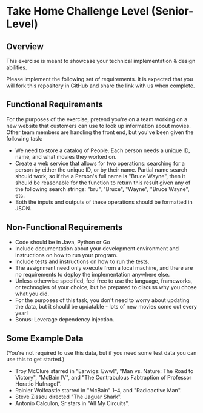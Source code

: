 # Take Home Challenge Level (Senior-Level)

## Overview
This exercise is meant to showcase your technical implementation & design abilities.

Please implement the following set of requirements. It is expected that you will fork this repository in GitHub and share the link with us when complete.


## Functional Requirements

For the purposes of the exercise, pretend you're on a team working on a new website that customers can use to look up information about movies.  Other team members are handling the front end, but you've been given the following task:

* We need to store a catalog of People.  Each person needs a unique ID, name, and what movies they worked on.  
* Create a web service that allows for two operations: searching for a person by either the unique ID, or by their name.  Partial name search should work, so if the a Person's full name is "Bruce Wayne", then it should be reasonable for the function to return this result given any of the following search strings: "bru", "Bruce", "Wayne", "Bruce Wayne", etc.
* Both the inputs and outputs of these operations should be formatted in JSON.


## Non-Functional Requirements

* Code should be in Java, Python or Go
* Include documentation about your development environment and instructions on how to run your program.
* Include tests and instructions on how to run the tests.
* The assignment need only execute from a local machine, and there are no requirements to deploy the implementation anywhere else.
* Unless otherwise specified, feel free to use the language, frameworks, or technogies of your choice, but be prepared to discuss why you chose what you did.
* For the purposes of this task, you don't need to worry about updating the data, but it should be updatable - lots of new movies come out every year!
* Bonus: Leverage dependency injection.


## Some Example Data

(You're not required to use this data, but if you need some test data you can use this to get started.)

- Troy McClure starred in "Earwigs: Eww!", "Man vs. Nature: The Road to Victory", "McBain IV", and "The Contrabulous Fabtraption of Professor Horatio Hufnagel".
- Rainier Wolfcastle starred in "McBain" 1–4, and "Radioactive Man".
- Steve Zissou directed "The Jaguar Shark".
- Antonio Calculon, Sr stars in "All My Circuits".
